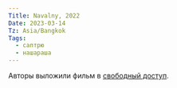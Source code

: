 ```yaml
---
Title: Navalny, 2022
Date: 2023-03-14
Tz: Asia/Bangkok
Tags:
  - саптрю
  - нашараша
---
```


Авторы выложили фильм в [свободный доступ](https://navalny-film.io/).